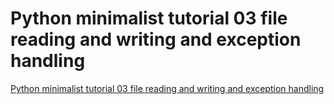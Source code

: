 # Python minimalist tutorial 03 file reading and writing and exception handling
[Python minimalist tutorial 03 file reading and writing and exception handling](https://aiwithcloud.com/2022/09/19/python_minimalist_tutorial_03_file_reading_and_writing_and_exception_handling/)